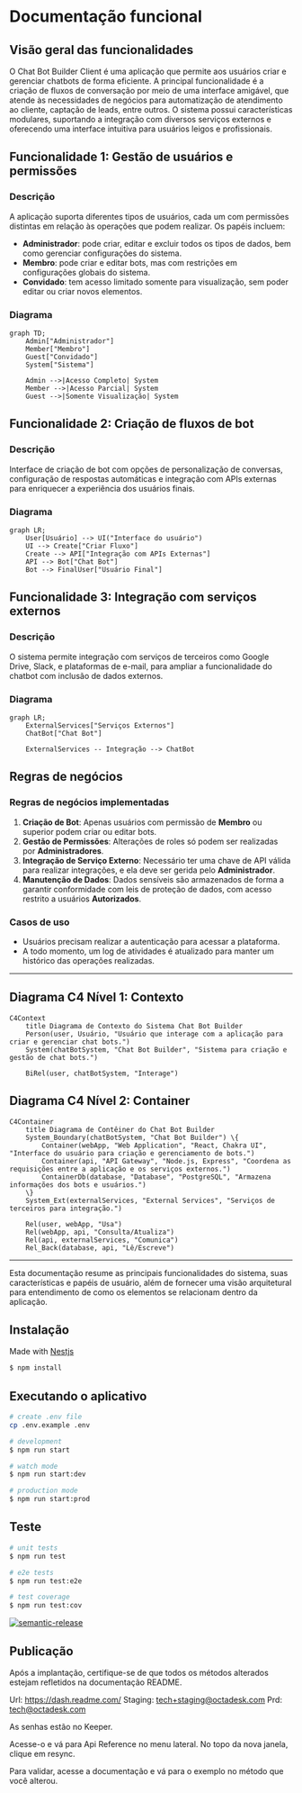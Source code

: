 # Documentação funcional

## Visão geral das funcionalidades

O Chat Bot Builder Client é uma aplicação que permite aos usuários criar e gerenciar chatbots de forma eficiente. A principal funcionalidade é a criação de fluxos de conversação por meio de uma interface amigável, que atende às necessidades de negócios para automatização de atendimento ao cliente, captação de leads, entre outros. O sistema possui características modulares, suportando a integração com diversos serviços externos e oferecendo uma interface intuitiva para usuários leigos e profissionais.

## Funcionalidade 1: Gestão de usuários e permissões

### Descrição
A aplicação suporta diferentes tipos de usuários, cada um com permissões distintas em relação às operações que podem realizar. Os papéis incluem:

- **Administrador**: pode criar, editar e excluir todos os tipos de dados, bem como gerenciar configurações do sistema.
- **Membro**: pode criar e editar bots, mas com restrições em configurações globais do sistema.
- **Convidado**: tem acesso limitado somente para visualização, sem poder editar ou criar novos elementos.

### Diagrama
```mermaid
graph TD;
    Admin["Administrador"]
    Member["Membro"]
    Guest["Convidado"]
    System["Sistema"]

    Admin -->|Acesso Completo| System
    Member -->|Acesso Parcial| System
    Guest -->|Somente Visualização| System
```

## Funcionalidade 2: Criação de fluxos de bot

### Descrição
Interface de criação de bot com opções de personalização de conversas, configuração de respostas automáticas e integração com APIs externas para enriquecer a experiência dos usuários finais.

### Diagrama
```mermaid
graph LR;
    User[Usuário] --> UI("Interface do usuário")
    UI --> Create["Criar Fluxo"]
    Create --> API["Integração com APIs Externas"]
    API --> Bot["Chat Bot"]
    Bot --> FinalUser["Usuário Final"]
```

## Funcionalidade 3: Integração com serviços externos

### Descrição
O sistema permite integração com serviços de terceiros como Google Drive, Slack, e plataformas de e-mail, para ampliar a funcionalidade do chatbot com inclusão de dados externos.

### Diagrama
```mermaid
graph LR;
    ExternalServices["Serviços Externos"]
    ChatBot["Chat Bot"]
    
    ExternalServices -- Integração --> ChatBot
```

## Regras de negócios

### Regras de negócios implementadas
1. **Criação de Bot**: Apenas usuários com permissão de **Membro** ou superior podem criar ou editar bots.
2. **Gestão de Permissões**: Alterações de roles só podem ser realizadas por **Administradores**.
3. **Integração de Serviço Externo**: Necessário ter uma chave de API válida para realizar integrações, e ela deve ser gerida pelo **Administrador**.
4. **Manutenção de Dados**: Dados sensíveis são armazenados de forma a garantir conformidade com leis de proteção de dados, com acesso restrito a usuários **Autorizados**.

### Casos de uso
- Usuários precisam realizar a autenticação para acessar a plataforma.
- A todo momento, um log de atividades é atualizado para manter um histórico das operações realizadas.

---

## Diagrama C4 Nível 1: Contexto

```mermaid
C4Context
    title Diagrama de Contexto do Sistema Chat Bot Builder
    Person(user, Usuário, "Usuário que interage com a aplicação para criar e gerenciar chat bots.")
    System(chatBotSystem, "Chat Bot Builder", "Sistema para criação e gestão de chat bots.")

    BiRel(user, chatBotSystem, "Interage")
```

## Diagrama C4 Nível 2: Container

```mermaid
C4Container
    title Diagrama de Contêiner do Chat Bot Builder
    System_Boundary(chatBotSystem, "Chat Bot Builder") \{
        Container(webApp, "Web Application", "React, Chakra UI", "Interface do usuário para criação e gerenciamento de bots.")
        Container(api, "API Gateway", "Node.js, Express", "Coordena as requisições entre a aplicação e os serviços externos.")
        ContainerDb(database, "Database", "PostgreSQL", "Armazena informações dos bots e usuários.")
    \}
    System_Ext(externalServices, "External Services", "Serviços de terceiros para integração.")

    Rel(user, webApp, "Usa")
    Rel(webApp, api, "Consulta/Atualiza")
    Rel(api, externalServices, "Comunica")
    Rel_Back(database, api, "Lê/Escreve")
```

---

Esta documentação resume as principais funcionalidades do sistema, suas características e papéis de usuário, além de fornecer uma visão arquitetural para entendimento de como os elementos se relacionam dentro da aplicação.

## Instalação

Made with [Nestjs](https://docs.nestjs.com)

```bash
$ npm install
```

## Executando o aplicativo

```bash
# create .env file
cp .env.example .env

# development
$ npm run start

# watch mode
$ npm run start:dev

# production mode
$ npm run start:prod
```

## Teste

```bash
# unit tests
$ npm run test

# e2e tests
$ npm run test:e2e

# test coverage
$ npm run test:cov
```

[![semantic-release](https://img.shields.io/badge/semantic-release-e10079.svg?logo=semantic-release)](https://github.com/semantic-release/semantic-release)

## Publicação

Após a implantação, certifique-se de que todos os métodos alterados estejam refletidos na documentação README.

Url: https://dash.readme.com/
Staging: tech+staging@octadesk.com
Prd: tech@octadesk.com

As senhas estão no Keeper.

Acesse-o e vá para Api Reference no menu lateral. No topo da nova janela, clique em resync.

Para validar, acesse a documentação e vá para o exemplo no método que você alterou.

